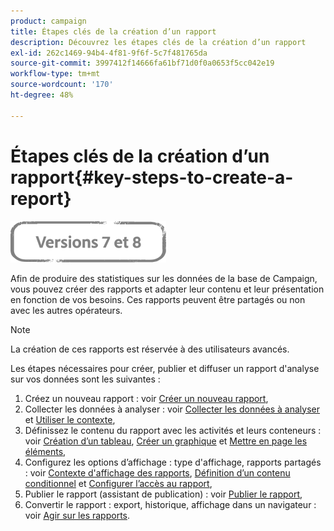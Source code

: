 ```yaml
---
product: campaign
title: Étapes clés de la création d’un rapport
description: Découvrez les étapes clés de la création d’un rapport
exl-id: 262c1469-94b4-4f81-9f6f-5c7f481765da
source-git-commit: 3997412f14666fa61bf71d0f0a0653f5cc042e19
workflow-type: tm+mt
source-wordcount: '170'
ht-degree: 48%

---
```


# Étapes clés de la création d’un rapport{#key-steps-to-create-a-report}

![](../../assets/common.svg)

Afin de produire des statistiques sur les données de la base de Campaign, vous pouvez créer des rapports et adapter leur contenu et leur présentation en fonction de vos besoins. Ces rapports peuvent être partagés ou non avec les autres opérateurs.

>[!NOTE]
>
>La création de ces rapports est réservée à des utilisateurs avancés.

Les étapes nécessaires pour créer, publier et diffuser un rapport d&#39;analyse sur vos données sont les suivantes :

1. Créez un nouveau rapport : voir [Créer un nouveau rapport](../../reporting/using/creating-a-new-report.md),
1. Collecter les données à analyser : voir [Collecter les données à analyser](../../reporting/using/collecting-data-to-analyze.md) et [Utiliser le contexte](../../reporting/using/using-the-context.md),
1. Définissez le contenu du rapport avec les activités et leurs conteneurs : voir [Création d’un tableau](../../reporting/using/creating-a-table.md), [Créer un graphique](../../reporting/using/creating-a-chart.md) et [Mettre en page les éléments](../../reporting/using/element-layout.md),
1. Configurez les options d’affichage : type d&#39;affichage, rapports partagés : voir [Contexte d&#39;affichage des rapports](../../reporting/using/configuring-access-to-the-report.md#report-display-context), [Définition d’un contenu conditionnel](../../reporting/using/defining-a-conditional-content.md) et [Configurer l’accès au rapport](../../reporting/using/configuring-access-to-the-report.md),
1. Publier le rapport (assistant de publication) : voir [Publier le rapport](../../reporting/using/configuring-access-to-the-report.md#publishing-the-report),
1. Convertir le rapport : export, historique, affichage dans un navigateur : voir [Agir sur les rapports](../../reporting/using/actions-on-reports.md).

